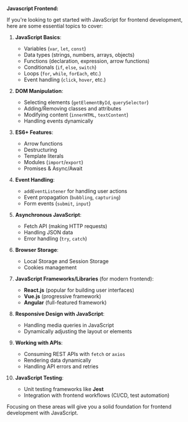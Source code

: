 **Javascript Frontend:**

If you're looking to get started with JavaScript for frontend development, here are some essential topics to cover:

1. **JavaScript Basics**:
    
    * Variables (`var`, `let`, `const`)
    * Data types (strings, numbers, arrays, objects)
    * Functions (declaration, expression, arrow functions)
    * Conditionals (`if`, `else`, `switch`)
    * Loops (`for`, `while`, `forEach`, etc.)
    * Event handling (`click`, `hover`, etc.)
2. **DOM Manipulation**:
    
    * Selecting elements (`getElementById`, `querySelector`)
    * Adding/Removing classes and attributes
    * Modifying content (`innerHTML`, `textContent`)
    * Handling events dynamically
3. **ES6+ Features**:
    
    * Arrow functions
    * Destructuring
    * Template literals
    * Modules (`import`/`export`)
    * Promises & Async/Await
4. **Event Handling**:
    
    * `addEventListener` for handling user actions
    * Event propagation (`bubbling`, `capturing`)
    * Form events (`submit`, `input`)
5. **Asynchronous JavaScript**:
    
    * Fetch API (making HTTP requests)
    * Handling JSON data
    * Error handling (`try`, `catch`)
6. **Browser Storage**:
    
    * Local Storage and Session Storage
    * Cookies management
7. **JavaScript Frameworks/Libraries** (for modern frontend):
    
    * **React.js** (popular for building user interfaces)
    * **Vue.js** (progressive framework)
    * **Angular** (full-featured framework)
8. **Responsive Design with JavaScript**:
    
    * Handling media queries in JavaScript
    * Dynamically adjusting the layout or elements
9. **Working with APIs**:
    
    * Consuming REST APIs with `fetch` or `axios`
    * Rendering data dynamically
    * Handling API errors and retries
10. **JavaScript Testing**:
    
    * Unit testing frameworks like **Jest**
    * Integration with frontend workflows (CI/CD, test automation)

Focusing on these areas will give you a solid foundation for frontend development with JavaScript.